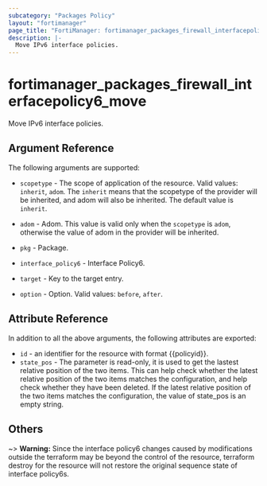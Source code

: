 ```yaml
---
subcategory: "Packages Policy"
layout: "fortimanager"
page_title: "FortiManager: fortimanager_packages_firewall_interfacepolicy6_move"
description: |-
  Move IPv6 interface policies.
---
```


# fortimanager_packages_firewall_interfacepolicy6_move
Move IPv6 interface policies.

## Argument Reference


The following arguments are supported:

* `scopetype` - The scope of application of the resource. Valid values: `inherit`, `adom`. The `inherit` means that the scopetype of the provider will be inherited, and adom will also be inherited. The default value is `inherit`.
* `adom` - Adom. This value is valid only when the `scopetype` is `adom`, otherwise the value of adom in the provider will be inherited.
* `pkg` - Package.
* `interface_policy6` - Interface Policy6.

* `target` - Key to the target entry.
* `option` - Option. Valid values: `before`, `after`.


## Attribute Reference

In addition to all the above arguments, the following attributes are exported:
* `id` - an identifier for the resource with format {{policyid}}.
* `state_pos` - The parameter is read-only, it is used to get the lastest relative position of the two items. This can help check whether the latest relative position of the two items matches the configuration, and help check whether they have been deleted. If the latest relative position of the two items matches the configuration, the value of state_pos is an empty string.

## Others

~> **Warning:** Since the interface policy6 changes caused by modifications outside the terraform may be beyond the control of the resource, terraform destroy for the resource will not restore the original sequence state of interface policy6s.
